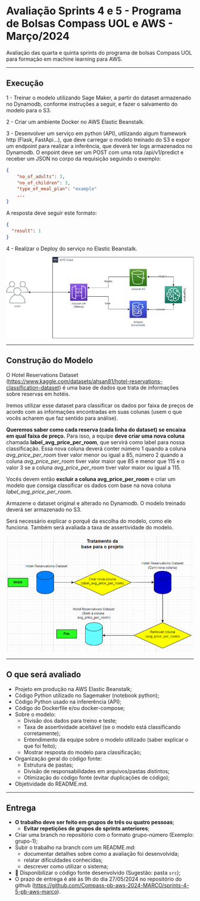 # Avaliação Sprints 4 e 5 - Programa de Bolsas Compass UOL e AWS - Março/2024

Avaliação das quarta e quinta sprints do programa de bolsas Compass UOL para formação em machine learning para AWS.

***

## Execução

1 - Treinar o modelo utilizando Sage Maker, a partir do dataset armazenado no Dynamodb, conforme instruções a seguir, e fazer o salvamento do modelo para o S3.

2 - Criar um ambiente Docker no AWS Elastic Beanstalk.

3 - Desenvolver um serviço em python (API), utilizando algum framework http (Flask, FastApi...), que deve carregar o modelo treinado do S3 e expor um endpoint para realizar a inferência, que deverá ter logs armazenados no Dynamodb. O enpoint deve ser um POST com uma rota /api/v1/predict e receber um JSON no corpo da requisição seguindo o exemplo:

```json
{
    "no_of_adults": 3,
    "no_of_children": 3,
    "type_of_meal_plan": "example"
    ...
}
```

A resposta deve seguir este formato:

```json
{
  "result": 1
}
```

4 - Realizar o Deploy do serviço no Elastic Beanstalk.

![Esquema mostrando a cloud aws com usuários acessando api gateway esta recebendo o modelo do bucket s3 e enviando logs para dynamodb. Sagemaker ligado ao bucket para fornecer o modelo e ao dynamodb para ler e atualizar o dataset.](assets/sprint4-5.jpg)

***

## Construção do Modelo

O Hotel Reservations Dataset (<https://www.kaggle.com/datasets/ahsan81/hotel-reservations-classification-dataset>) é uma base de dados que trata de informações sobre reservas em hotéis.

Iremos utilizar esse dataset para classificar os dados por faixa de preços de acordo com as informações encontradas em suas colunas (usem o que vocês acharem que faz sentido para análise).

**Queremos saber como cada reserva (cada linha do dataset) se encaixa em qual faixa de preço.** Para isso, a equipe **deve criar uma nova coluna** chamada **label_avg_price_per_room**, que servirá como label para nossa classificação. Essa nova coluna deverá conter número 1 quando a coluna *avg_price_per_room* tiver valor menor ou igual a 85, número 2 quando a coluna *avg_price_per_room* tiver valor maior que 85 e menor que 115 e o valor 3 se a coluna *avg_price_per_room* tiver valor maior ou igual a 115.

Vocês devem então **excluir a coluna avg_price_per_room** e criar um modelo que consiga classificar os dados com base na nova coluna *label_avg_price_per_room*.

Armazene o dataset original e alterado no Dynamodb. O modelo treinado deverá ser armazenado no S3.

Será necessário explicar o porquê da escolha do modelo, como ele funciona. Também será avaliada a taxa de assertividade do modelo.

![Fluxograma para ilustração da descrição do tratamento do modelo.](assets/dataset_schema.png)

***

## O que será avaliado

- Projeto em produção na AWS Elastic Beanstalk;
- Código Python utilizado no Sagemaker (notebook python);
- Código Python usado na infererência (API);
- Código do Dockerfile e/ou docker-compose;
- Sobre o modelo:
  - Divisão dos dados para treino e teste;
  - Taxa de assertividade aceitável (se o modelo está classificando corretamente);
  - Entendimento da equipe sobre o modelo utilizado (saber explicar o que foi feito);
  - Mostrar resposta do modelo para classificação;
- Organização geral do código fonte:
  - Estrutura de pastas;
  - Divisão de responsabilidades em arquivos/pastas distintos;
  - Otimização do código fonte (evitar duplicações de código);
- Objetividade do README.md.

***

## Entrega

- **O trabalho deve ser feito em grupos de três ou quatro pessoas**;
  - **Evitar repetições de grupos de sprints anteriores**;
- Criar uma branch no repositório com o formato grupo-número (Exemplo: grupo-1);
- Subir o trabalho na branch com um README.md:
  - documentar detalhes sobre como a avaliação foi desenvolvida;
  - relatar dificuldades conhecidas;
  - descrever como utilizar o sistema;
- 🔨 Disponibilizar o código fonte desenvolvido (Sugestão: pasta `src`);
- O prazo de entrega é até às 9h do dia 27/05/2024 no repositório do github (https://github.com/Compass-pb-aws-2024-MARCO/sprints-4-5-pb-aws-marco).
